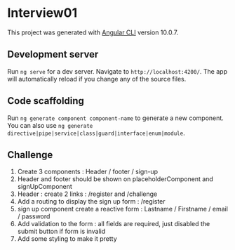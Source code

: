 # Interview01

This project was generated with [Angular CLI](https://github.com/angular/angular-cli) version 10.0.7.

## Development server

Run `ng serve` for a dev server. Navigate to `http://localhost:4200/`. The app will automatically reload if you change any of the source files.

## Code scaffolding

Run `ng generate component component-name` to generate a new component. You can also use `ng generate directive|pipe|service|class|guard|interface|enum|module`.

## Challenge
1. Create 3 components : Header / footer / sign-up 
2. Header and footer should be shown on placeholderComponent and signUpComponent
3. Header : create 2 links : /register and /challenge  
4. Add a routing to display the sign up form : /register
5. sign up component create a reactive form : Lastname / Firstname / email / password
6. Add validation to the form : all fields are required, just disabled the submit button if form is invalid
7. Add some styling to make it pretty

